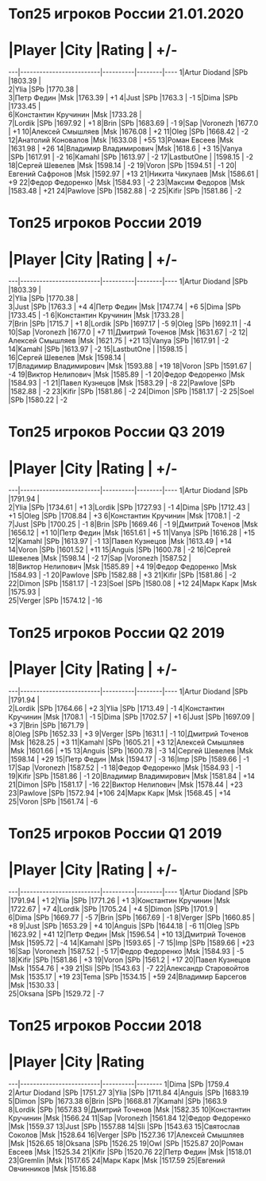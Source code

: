 Топ25 игроков России 21.01.2020
===============================
 # |Player                   |City      |Rating  | +/-
---|-------------------------|----------|--------|----
  1|Artur Diodand            |SPb       |1803.39 |    
  2|Ylia                     |SPb       |1770.38 |    
  3|Петр Федин               |Msk       |1763.39 |  +1
  4|Just                     |SPb       |1763.3  |  -1
  5|Dima                     |SPb       |1733.45 |    
  6|Константин Кручинин      |Msk       |1733.28 |    
  7|Lordik                   |SPb       |1697.92 |  +1
  8|Brin                     |SPb       |1683.69 |  -1
  9|Sap                      |Voronezh  |1677.0  |  +1
 10|Алексей Смышляев         |Msk       |1676.08 |  +2
 11|Oleg                     |SPb       |1668.42 |  -2
 12|Анатолий Коновалов       |Msk       |1633.08 | +55
 13|Роман Евсеев             |Msk       |1631.98 | +26
 14|Владимир Владимирович    |Msk       |1618.6  |  +3
 15|Vanya                    |SPb       |1617.91 |  -2
 16|Kamahl                   |SPb       |1613.97 |  -2
 17|LastbutOne               |          |1598.15 |  -2
 18|Сергей Шевелев           |Msk       |1598.14 |  -2
 19|Voron                    |SPb       |1594.51 |  -1
 20|Евгений Сафронов         |Msk       |1592.97 | +13
 21|Никита Чикулаев          |Msk       |1586.61 |  +9
 22|Федор Федоренко          |Msk       |1584.93 |  -2
 23|Максим Федоров           |Msk       |1583.48 | +21
 24|Pawlove                  |SPb       |1582.88 |  -2
 25|Kifir                    |SPb       |1581.86 |  -2

Топ25 игроков России 2019
=========================
 # |Player                   |City      |Rating  | +/-
---|-------------------------|----------|--------|----
  1|Artur Diodand            |SPb       |1803.39 |    
  2|Ylia                     |SPb       |1770.38 |    
  3|Just                     |SPb       |1763.3  |  +4
  4|Петр Федин               |Msk       |1747.74 |  +6
  5|Dima                     |SPb       |1733.45 |  -1
  6|Константин Кручинин      |Msk       |1733.28 |    
  7|Brin                     |SPb       |1715.7  |  +1
  8|Lordik                   |SPb       |1697.17 |  -5
  9|Oleg                     |SPb       |1692.11 |  -4
 10|Sap                      |Voronezh  |1677.0  |  +7
 11|Дмитрий Точенов          |Msk       |1631.67 |  -2
 12|Алексей Смышляев         |Msk       |1621.75 | +21
 13|Vanya                    |SPb       |1617.91 |  -2
 14|Kamahl                   |SPb       |1613.97 |  -2
 15|LastbutOne               |          |1598.15 |    
 16|Сергей Шевелев           |Msk       |1598.14 |    
 17|Владимир Владимирович    |Msk       |1593.88 | +19
 18|Voron                    |SPb       |1591.67 |  -4
 19|Виктор Нелипович         |Msk       |1585.89 |  -1
 20|Федор Федоренко          |Msk       |1584.93 |  -1
 21|Павел Кузнецов           |Msk       |1583.29 |  -8
 22|Pawlove                  |SPb       |1582.88 |  -2
 23|Kifir                    |SPb       |1581.86 |  -2
 24|Dimon                    |SPb       |1581.17 |  -2
 25|Soel                     |SPb       |1580.22 |  -2

Топ25 игроков России Q3 2019
============================
 # |Player                   |City      |Rating  | +/-
---|-------------------------|----------|--------|----
  1|Artur Diodand            |SPb       |1791.94 |    
  2|Ylia                     |SPb       |1734.61 |  +1
  3|Lordik                   |SPb       |1727.93 |  -1
  4|Dima                     |SPb       |1712.43 |  +1
  5|Oleg                     |SPb       |1708.84 |  +3
  6|Константин Кручинин      |Msk       |1708.1  |  -2
  7|Just                     |SPb       |1700.25 |  -1
  8|Brin                     |SPb       |1669.46 |  -1
  9|Дмитрий Точенов          |Msk       |1656.12 |  +1
 10|Петр Федин               |Msk       |1651.61 |  +5
 11|Vanya                    |SPb       |1616.28 | +15
 12|Kamahl                   |SPb       |1613.97 |  -1
 13|Павел Кузнецов           |Msk       |1613.49 | +14
 14|Voron                    |SPb       |1601.52 | +11
 15|Anguis                   |SPb       |1600.78 |  -2
 16|Сергей Шевелев           |Msk       |1598.14 |  -2
 17|Sap                      |Voronezh  |1587.52 |    
 18|Виктор Нелипович         |Msk       |1585.89 |  +4
 19|Федор Федоренко          |Msk       |1584.93 |  -1
 20|Pawlove                  |SPb       |1582.88 |  +3
 21|Kifir                    |SPb       |1581.86 |  -2
 22|Dimon                    |SPb       |1581.17 |  -1
 23|Soel                     |SPb       |1580.08 | +12
 24|Марк Карк                |Msk       |1575.93 |    
 25|Verger                   |SPb       |1574.12 | -16

Топ25 игроков России Q2 2019
============================
 # |Player                   |City      |Rating  | +/-
---|-------------------------|----------|--------|----
  1|Artur Diodand            |SPb       |1791.94 |    
  2|Lordik                   |SPb       |1764.66 |  +2
  3|Ylia                     |SPb       |1713.49 |  -1
  4|Константин Кручинин      |Msk       |1708.1  |  -1
  5|Dima                     |SPb       |1702.57 |  +1
  6|Just                     |SPb       |1697.09 |  +3
  7|Brin                     |SPb       |1671.79 |    
  8|Oleg                     |SPb       |1652.33 |  +3
  9|Verger                   |SPb       |1631.1  |  -1
 10|Дмитрий Точенов          |Msk       |1628.25 |  +3
 11|Kamahl                   |SPb       |1605.21 |  +3
 12|Алексей Смышляев         |Msk       |1601.66 | +15
 13|Anguis                   |SPb       |1600.78 |  -3
 14|Сергей Шевелев           |Msk       |1598.14 | +29
 15|Петр Федин               |Msk       |1594.17 |  -3
 16|Imp                      |SPb       |1589.66 |  -1
 17|Sap                      |Voronezh  |1587.52 |  -1
 18|Федор Федоренко          |Msk       |1584.93 |  -1
 19|Kifir                    |SPb       |1581.86 |  -1
 20|Владимир Владимирович    |Msk       |1581.84 | +14
 21|Dimon                    |SPb       |1581.17 | -16
 22|Виктор Нелипович         |Msk       |1578.44 | +23
 23|Pawlove                  |SPb       |1572.94 |+106
 24|Марк Карк                |Msk       |1568.45 | +14
 25|Voron                    |SPb       |1561.74 |  -6

Топ25 игроков России Q1 2019
============================
 # |Player                   |City      |Rating  | +/-
---|-------------------------|----------|--------|----
  1|Artur Diodand            |SPb       |1791.94 |  +1
  2|Ylia                     |SPb       |1771.26 |  +1
  3|Константин Кручинин      |Msk       |1722.67 |  +7
  4|Lordik                   |SPb       |1705.24 |  +4
  5|Dimon                    |SPb       |1701.9  |    
  6|Dima                     |SPb       |1669.77 |  -5
  7|Brin                     |SPb       |1667.69 |  -1
  8|Verger                   |SPb       |1660.85 |  +8
  9|Just                     |SPb       |1653.29 |  +4
 10|Anguis                   |SPb       |1644.18 |  -6
 11|Oleg                     |SPb       |1623.92 | +41
 12|Петр Федин               |Msk       |1596.54 | +10
 13|Дмитрий Точенов          |Msk       |1595.72 |  -4
 14|Kamahl                   |SPb       |1593.65 |  -7
 15|Imp                      |SPb       |1589.66 | +23
 16|Sap                      |Voronezh  |1587.52 |  -5
 17|Федор Федоренко          |Msk       |1584.93 |  -5
 18|Kifir                    |SPb       |1581.86 |  +3
 19|Voron                    |SPb       |1561.2  | +17
 20|Павел Кузнецов           |Msk       |1554.76 | +39
 21|Sli                      |SPb       |1543.63 |  -7
 22|Александр Старовойтов    |Msk       |1535.17 | +19
 23|Tema                     |SPb       |1534.15 | +59
 24|Владимир Барсегов        |Msk       |1530.33 |    
 25|Oksana                   |SPb       |1529.72 |  -7

Топ25 игроков России 2018
=========================
 # |Player                   |City      |Rating  
---|-------------------------|----------|--------
  1|Dima                     |SPb       |1759.4  
  2|Artur Diodand            |SPb       |1751.27 
  3|Ylia                     |SPb       |1711.84 
  4|Anguis                   |SPb       |1683.19 
  5|Dimon                    |SPb       |1673.38 
  6|Brin                     |SPb       |1668.81 
  7|Kamahl                   |SPb       |1663.9  
  8|Lordik                   |SPb       |1657.83 
  9|Дмитрий Точенов          |Msk       |1582.35 
 10|Константин Кручинин      |Msk       |1566.24 
 11|Sap                      |Voronezh  |1561.84 
 12|Федор Федоренко          |Msk       |1559.37 
 13|Just                     |SPb       |1557.88 
 14|Sli                      |SPb       |1543.63 
 15|Святослав Соколов        |Msk       |1528.64 
 16|Verger                   |SPb       |1527.36 
 17|Алексей Смышляев         |Msk       |1526.65 
 18|Oksana                   |SPb       |1526.25 
 19|Owl                      |SPb       |1525.87 
 20|Роман Евсеев             |Msk       |1525.34 
 21|Kifir                    |SPb       |1520.76 
 22|Петр Федин               |Msk       |1518.01 
 23|Gremlin                  |Msk       |1517.65 
 24|Марк Карк                |Msk       |1517.59 
 25|Евгений Овчинников       |Msk       |1516.88 

